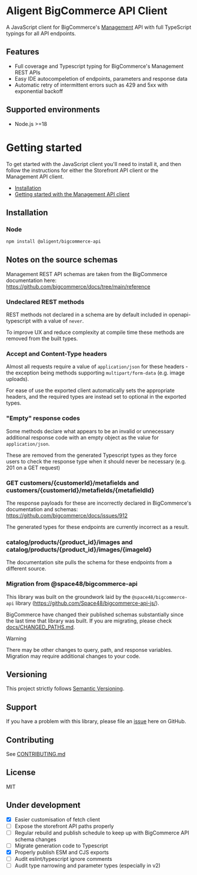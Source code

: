 # Aligent BigCommerce API Client

A JavaScript client for BigCommerce's [Management](src/management/README.md) API with full TypeScript typings for all API endpoints.

## Features

- Full coverage and Typescript typing for BigCommerce's Management REST APIs
- Easy IDE autocompeletion of endpoints, parameters and response data
- Automatic retry of intermittent errors such as 429 and 5xx with exponential backoff

## Supported environments

- Node.js >=18

# Getting started

To get started with the JavaScript client you'll need to install it, and then follow the instructions for either the Storefront API client or the Management API client.

- [Installation](#installation)
- [Getting started with the Management API client](src/management/README.md#getting-started)

## Installation

### Node

```sh
npm install @aligent/bigcommerce-api
```

## Notes on the source schemas

Management REST API schemas are taken from the BigCommerce documentation here: https://github.com/bigcommerce/docs/tree/main/reference

### Undeclared REST methods

REST methods not declared in a schema are by default included in openapi-typescript with a value of `never`.

To improve UX and reduce complexity at compile time these methods are removed from the built types.

### Accept and Content-Type headers

Almost all requests require a value of `application/json` for these headers - the exception being methods supporting `multipart/form-data` (e.g. image uploads).

For ease of use the exported client automatically sets the appropriate headers, and the required types are instead set to optional in the exported types.

### "Empty" response codes

Some methods declare what appears to be an invalid or unnecessary additional response code with an empty object as the value for `application/json`.

These are removed from the generated Typescript types as they force users to check the response type when it should never be necessary (e.g. 201 on a GET request)

### GET customers/{customerId}/metafields and customers/{customerId}/metafields/{metafieldId}

The response payloads for these are incorrectly declared in BigCommerce's documentation and schemas: https://github.com/bigcommerce/docs/issues/912

The generated types for these endpoints are currently incorrect as a result.

### catalog/products/{product_id}/images and catalog/products/{product_id}/images/{imageId}

The documentation site pulls the schema for these endpoints from a different source.

### Migration from @space48/bigcommerce-api

This library was built on the groundwork laid by the `@space48/bigcommerce-api` library (https://github.com/Space48/bigcommerce-api-js/).

BigCommerce have changed their published schemas substantially since the last time that library was built. If you are migrating, please check [docs/CHANGED_PATHS.md](./docs/CHANGED_PATHS.md).

> [!WARNING]
>
> There may be other changes to query, path, and response variables. Migration may require additional changes to your code.

## Versioning

This project strictly follows [Semantic Versioning](http://semver.org/).

## Support

If you have a problem with this library, please file an [issue](https://github.com/aligent/bigcommerce-api/issues/new) here on GitHub.

## Contributing

See [CONTRIBUTING.md](CONTRIBUTING.md)

## License

MIT

## Under development

- [x] Easier customisation of fetch client
- [ ] Expose the storefront API paths properly
- [ ] Regular rebuild and publish schedule to keep up with BigCommerce API schema changes
- [ ] Migrate generation code to Typescript
- [x] Properly publish ESM and CJS exports
- [ ] Audit eslint/typescript ignore comments
- [ ] Audit type narrowing and parameter types (especially in v2)
